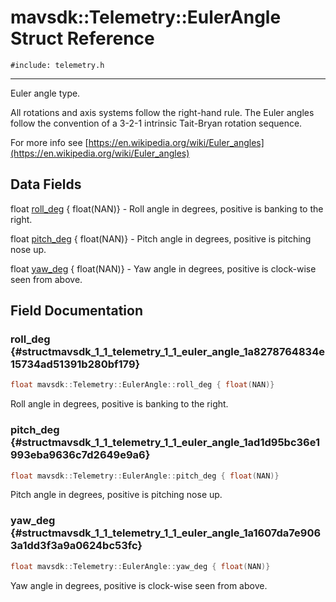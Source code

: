 # mavsdk::Telemetry::EulerAngle Struct Reference
`#include: telemetry.h`

----


Euler angle type. 


All rotations and axis systems follow the right-hand rule. The Euler angles follow the convention of a 3-2-1 intrinsic Tait-Bryan rotation sequence.


For more info see [https://en.wikipedia.org/wiki/Euler_angles](https://en.wikipedia.org/wiki/Euler_angles) 


## Data Fields


float [roll_deg](#structmavsdk_1_1_telemetry_1_1_euler_angle_1a8278764834e15734ad51391b280bf179) { float(NAN)} - Roll angle in degrees, positive is banking to the right.

float [pitch_deg](#structmavsdk_1_1_telemetry_1_1_euler_angle_1ad1d95bc36e1993eba9636c7d2649e9a6) { float(NAN)} - Pitch angle in degrees, positive is pitching nose up.

float [yaw_deg](#structmavsdk_1_1_telemetry_1_1_euler_angle_1a1607da7e9063a1dd3f3a9a0624bc53fc) { float(NAN)} - Yaw angle in degrees, positive is clock-wise seen from above.


## Field Documentation


### roll_deg {#structmavsdk_1_1_telemetry_1_1_euler_angle_1a8278764834e15734ad51391b280bf179}

```cpp
float mavsdk::Telemetry::EulerAngle::roll_deg { float(NAN)}
```


Roll angle in degrees, positive is banking to the right.


### pitch_deg {#structmavsdk_1_1_telemetry_1_1_euler_angle_1ad1d95bc36e1993eba9636c7d2649e9a6}

```cpp
float mavsdk::Telemetry::EulerAngle::pitch_deg { float(NAN)}
```


Pitch angle in degrees, positive is pitching nose up.


### yaw_deg {#structmavsdk_1_1_telemetry_1_1_euler_angle_1a1607da7e9063a1dd3f3a9a0624bc53fc}

```cpp
float mavsdk::Telemetry::EulerAngle::yaw_deg { float(NAN)}
```


Yaw angle in degrees, positive is clock-wise seen from above.

